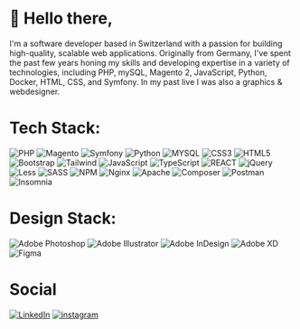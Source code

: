 # 🤠 Hello there,
I'm a software developer based in Switzerland with a passion for building high-quality, scalable web applications. Originally from Germany, I've spent the past few years honing my skills and developing expertise in a variety of technologies, including PHP, mySQL, Magento 2, JavaScript, Python, Docker, HTML, CSS, and Symfony.
In my past live I was also a graphics & webdesigner.

# Tech Stack:
![PHP](https://img.shields.io/badge/php-%234F5B93.svg?style=for-the-badge&logo=php&logoColor=white)
![Magento](https://img.shields.io/badge/magento-%23CB3837.svg?style=for-the-badge&logo=magento&logoColor=white)
![Symfony](https://img.shields.io/badge/symfony-%23404040.svg?style=for-the-badge&logo=symfony&logoColor=white)
![Python](https://img.shields.io/badge/python-%234F5B93.svg?style=for-the-badge&logo=python&logoColor=white)
![MYSQL](https://img.shields.io/badge/mysql-%232E8B57?style=for-the-badge&logo=mysql&logoColor=FFFFFF)
![CSS3](https://img.shields.io/badge/css3-%232D3E50.svg?style=for-the-badge&logo=css3&logoColor=white)
![HTML5](https://img.shields.io/badge/html5-%23E44D26.svg?style=for-the-badge&logo=html5&logoColor=white)
![Bootstrap](https://img.shields.io/badge/bootstrap-%235563A9.svg?style=for-the-badge&logo=bootstrap&logoColor=white)
![Tailwind](https://img.shields.io/badge/tailwind-%236064B7.svg?style=for-the-badge&logo=tailwind-css&logoColor=white)
![JavaScript](https://img.shields.io/badge/javascript-%23323330.svg?style=for-the-badge&logo=javascript&logoColor=%23F7DF1E)
![TypeScript](https://img.shields.io/badge/typescript-%234F5B93.svg?style=for-the-badge&logo=typescript&logoColor=%23FFFFFF)
![REACT](https://img.shields.io/badge/react-%23D22128.svg?style=for-the-badge&logo=react&logoColor=%23F7DF1E)
![jQuery](https://img.shields.io/badge/jquery-%236479A6.svg?style=for-the-badge&logo=jquery&logoColor=white)
![Less](https://img.shields.io/badge/less-%232D2D2D?style=for-the-badge&logo=less&logoColor=%23FFFFFF)
![SASS](https://img.shields.io/badge/SASS-%23C76395.svg?style=for-the-badge&logo=SASS&logoColor=white)
![NPM](https://img.shields.io/badge/NPM-%23CB3837.svg?style=for-the-badge&logo=npm&logoColor=white)
![Nginx](https://img.shields.io/badge/nginx-%23009639.svg?style=for-the-badge&logo=nginx&logoColor=white)
![Apache](https://img.shields.io/badge/apache-%23D22128.svg?style=for-the-badge&logo=apache&logoColor=white)
![Composer](https://img.shields.io/badge/composer-%234F5B93.svg?style=for-the-badge&logo=composer&logoColor=white)
![Postman](https://img.shields.io/badge/postman-%23E44D26.svg?style=for-the-badge&logo=postman&logoColor=white)
![Insomnia](https://img.shields.io/badge/insomnia-%234F5B93.svg?style=for-the-badge&logo=insomnia&logoColor=%23FFFFFF)

# Design Stack:
![Adobe Photoshop](https://img.shields.io/badge/Photoshop-%232E8B57?style=for-the-badge&logo=adobe-photoshop&logoColor=white)
![Adobe Illustrator](https://img.shields.io/badge/Illustrator-%23FF9A00?style=for-the-badge&logo=adobe-illustrator&logoColor=white)
![Adobe InDesign](https://img.shields.io/badge/InDesign-%23FF3366?style=for-the-badge&logo=adobe-indesign&logoColor=white)
![Adobe XD](https://img.shields.io/badge/XD-%232D2D2D?style=for-the-badge&logo=adobe-xd&logoColor=FFFFFF)
![Figma](https://img.shields.io/badge/figma-%234F5B93?style=for-the-badge&logo=figma&logoColor=FFFFFF)

# Social
[![LinkedIn](https://img.shields.io/badge/linkedin-%236064B7.svg?style=for-the-badge&logo=linkedin&logoColor=white)](https://linkedin.com/marlonboehland) 
[![instagram](https://img.shields.io/badge/instagram-%232D3E50.svg?style=for-the-badge&logo=instagram&logoColor=white)](https://instagram.com/kamephis) 







